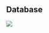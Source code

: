 ## Database
<img src="https://user-images.githubusercontent.com/57189967/95015617-d4c60c00-0688-11eb-8fb8-f5b15062e4ae.png">
